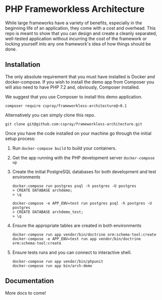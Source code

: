# PHP Frameworkless Architecture

While large frameworks have a variety of benefits, especially in the beginning 
life of an application, they come with a cost and overhead. This repo is
meant to show that you can design and create a cleanly separated, well-tested 
application without incurring the cost of the framework or locking yourself into 
any one framework's idea of how things should be done.

## Installation

The only absolute requirement that you must have installed is Docker and 
docker-compose. If you wish to install the demo app from Composer you will 
also need to have PHP 7.2 and, obviously, Composer installed.

We suggest that you use Composer to install this demo application.

```
composer require cspray/frameworkless-architecture@~0.1
```

Alternatively you can simply clone this repo.

```
git clone git@github.com:cspray/frameworkless-architecture.git
```

Once you have the code installed on your machine go through the initial setup 
process:

1. Run `docker-compose build` to build your containers.
2. Get the app running with the PHP development server `docker-compose up`
3. Create the initial PostgreSQL databases for both development and test environments
    
    ```
    docker-compose run postgres psql -h postgres -U postgres
    > CREATE DATABASE archdemo;
    > \q
    ```
    
    ```
    docker-compose -e APP_ENV=test run postgres psql -h postgres -U postgres
    > CREATE DATABASE archdemo_test;
    > \q
    ```
 4. Ensure the appropriate tables are created in both environments
 
    ```
    docker-compose run app vendor/bin/doctrine orm:schema-tool:create
    docker-compose -e APP_ENV=test run app vendor/bin/doctrine orm:schema-tool:create
    ```
    
 5. Ensure tests runs and you can connect to interactive shell.
 
    ```$xslt
    docker-compose run app vendor/bin/phpunit
    docker-compose run app bin/arch-demo
    ```
## Documentation

More docs to come!